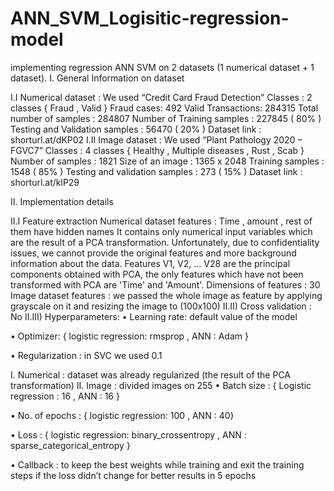 # ANN_SVM_Logisitic-regression-model
implementing regression ANN SVM on 2 datasets (1 numerical dataset + 1 dataset).
I. General Information on dataset 

I.I Numerical dataset :
We used  “Credit Card Fraud Detection”
Classes : 2 classes { Fraud , Valid } 
Fraud cases: 492
Valid Transactions: 284315
Total number of samples : 284807
Number of Training samples : 227845 ( 80% )
Testing and Validation samples : 56470 ( 20% )
Dataset link : shorturl.at/dKP02
I.II Image dataset :
We used  “Plant Pathology 2020 – FGVC7”
Classes : 4 classes { Healthy , Multiple diseases , 	Rust , Scab }
Number of samples : 1821
Size of an image : 1365 x 2048
Training samples : 1548 ( 85% )
Testing and validation samples : 273 ( 15% )
Dataset link : shorturl.at/klP29

II. Implementation details

II.I Feature extraction
Numerical dataset features : Time , amount , rest of them have hidden names
It contains only numerical input variables which are the result of a PCA transformation. Unfortunately, due to confidentiality issues, we cannot provide the original features and more background information about the data. Features V1, V2, … V28 are the principal components obtained with PCA, the only features which have not been transformed with PCA are 'Time' and 'Amount'. 
Dimensions of features : 30
Image dataset features : we passed the whole image as feature by applying grayscale on it and resizing the image to (100x100)
II.II) Cross validation : No
II.III) Hyperparameters:
•	Learning rate: default value of the model

•	Optimizer: { logistic regression:  rmsprop , ANN : Adam } 

•	Regularization : in SVC we used 0.1

I.	Numerical : dataset was already regularized (the result of the PCA  transformation)
II.	Image : divided images on 255
•	Batch size : { Logistic regression : 16 , ANN : 16 }

•	No. of epochs : { logistic regression: 100 ,  ANN : 40}

•	Loss : { logistic regression: binary_crossentropy , ANN : sparse_categorical_entropy }

•	Callback : to keep the best weights while training and exit the training steps if the loss didn’t change for better results in 5 epochs

